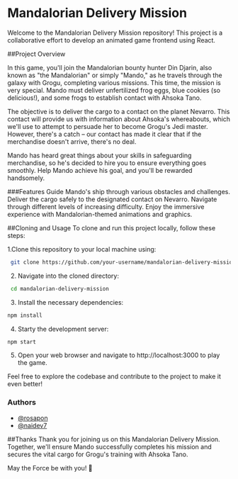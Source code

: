 # Mandalorian Delivery Mission
Welcome to the Mandalorian Delivery Mission repository! This project is a collaborative effort to develop an animated game frontend using React.



##Project Overview

In this game, you'll join the Mandalorian bounty hunter Din Djarin, also known as "the Mandalorian" or simply "Mando," as he travels through the galaxy with Grogu, completing various missions. This time, the mission is very special. Mando must deliver unfertilized frog eggs, blue cookies (so delicious!), and some frogs to establish contact with Ahsoka Tano.

The objective is to deliver the cargo to a contact on the planet Nevarro. This contact will provide us with information about Ahsoka's whereabouts, which we'll use to attempt to persuade her to become Grogu's Jedi master. However, there's a catch – our contact has made it clear that if the merchandise doesn't arrive, there's no deal.

Mando has heard great things about your skills in safeguarding merchandise, so he's decided to hire you to ensure everything goes smoothly. Help Mando achieve his goal, and you'll be rewarded handsomely.

###Features
Guide Mando's ship through various obstacles and challenges.
Deliver the cargo safely to the designated contact on Nevarro.
Navigate through different levels of increasing difficulty.
Enjoy the immersive experience with Mandalorian-themed animations and graphics.

##Cloning and Usage
To clone and run this project locally, follow these steps:

1.Clone this repository to your local machine using:
```bash
 git clone https://github.com/your-username/mandalorian-delivery-mission.git
```
    
2. Navigate into the cloned directory:  
```bash
 cd mandalorian-delivery-mission
```
3. Install the necessary dependencies:
      
```bash
npm install
```
    
4. Starty the development server:


```bash
npm start
```
    
5. Open your web browser and navigate to http://localhost:3000 to play the game.

Feel free to explore the codebase and contribute to the project to make it even better!    

### Authors

- [@rosapon](https://github.com/rosapon)
- [@naidev7](https://github.com/Naidev7)

##Thanks
Thank you for joining us on this Mandalorian Delivery Mission. Together, we'll ensure Mando successfully completes his mission and secures the vital cargo for Grogu's training with Ahsoka Tano.

May the Force be with you! 🌌




